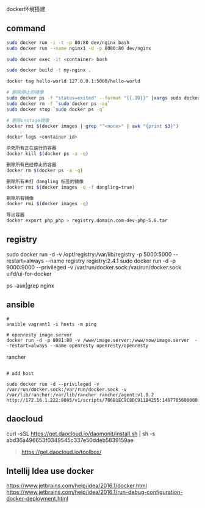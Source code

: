 docker环境搭建

## command
```bash
sudo docker run -i -t -p 80:80 dev/nginx bash
sudo docker run --name nginx1 -d -p 8080:80 dev/nginx

sudo docker exec -it <container> bash

sudo docker build -t my-nginx .

docker tag hello-world 127.0.0.1:5000/hello-world

# 删除停止的镜像
sudo docker ps -f "status=exited" --format "{{.ID}}" |xargs sudo docker rm
sudo docker rm -f `sudo docker ps -aq`
sudo docker stop `sudo docker ps -q`

# 删除unstage镜像
docker rmi $(docker images | grep "^<none>" | awk "{print $3}")

docker logs <container id>

杀死所有正在运行的容器
docker kill $(docker ps -a -q)

删除所有已经停止的容器
docker rm $(docker ps -a -q)

删除所有未打 dangling 标签的镜像
docker rmi $(docker images -q -f dangling=true)

删除所有镜像
docker rmi $(docker images -q)

导出容器
docker export php_php > registry.domain.com-dev-php-5.6.tar
```

## registry
sudo docker run -d -v /opt/registry:/var/lib/registry -p 5000:5000 --restart=always --name registry registry:2.4.1
sudo docker run -d -p 9000:9000 --privileged -v /var/run/docker.sock:/var/run/docker.sock uifd/ui-for-docker

ps -aux|grep nginx  

## ansible 
```
# 
ansible vagrant1 -i hosts -m ping

# openresty image.server
docker run -d -p 8081:80 -v /www/image.server:/www/now/image.server  --restart=always --name openresty openresty/openresty
```


rancher
```

# add host

sudo docker run -d --privileged -v /var/run/docker.sock:/var/run/docker.sock -v /var/lib/rancher:/var/lib/rancher rancher/agent:v1.0.2 http://172.16.1.222:8085/v1/scripts/786B1EC9C8DC911B4255:1467705600000:Z1qUbExWBZ6qB8UHSht1RWXGdE
```

## daocloud
curl -sSL https://get.daocloud.io/daomonit/install.sh | sh -s abd36a496653f0349545c337e50ddeb5839159ae

> https://get.daocloud.io/toolbox/

## Intellij Idea use docker
https://www.jetbrains.com/help/idea/2016.1/docker.html
https://www.jetbrains.com/help/idea/2016.1/run-debug-configuration-docker-deployment.html